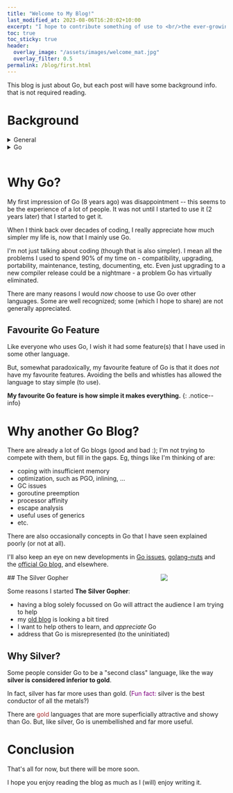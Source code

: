 ```yaml
---
title: "Welcome to My Blog!"
last_modified_at: 2023-08-06T16:20:02+10:00
excerpt: "I hope to contribute something of use to <br/>the ever-growing Go community.<br/><br/>"
toc: true
toc_sticky: true
header:
  overlay_image: "/assets/images/welcome_mat.jpg"
  overlay_filter: 0.5
permalink: /blog/first.html
---
```


This blog is just about Go, but each post will have some background info. that is not required reading.

# Background

<details markdown="1">
<summary>General</summary>
<br/>
**About Me**

I've been developing software for more than 40 years (mainly C and C++) - using Go for 6 years now.

<div style="float: right; width: 200px;"><img src="{{ site.url }}{{ site.baseurl }}/assets/images/bio-photo.jpg"/></div>

In the past I've also been the author of magazine articles (C/C++ Users Journal etc), and in 2011 I started a general software development blog (see [Software Development Methodologies](https://devmethodologies.blogspot.com/)).  I've also written a few popular open-source projects ([Github](https://github.com/andrewwphillips)).

More recently, I've been writing about Go, and spoken at the [Sydney Go Meetup](https://www.meetup.com/golang-syd/) a few times.

**Looking for a New Great Language**

I learnt C++ in 1987.  In 2015 I had been programming in it for about 20 years, but was frustrated that I still did not feel entirely proficient in it.

There is a lot I love about C++ such as the STL.  C++11 had a lot of new useful stuff such as lambdas (that made the STL even better).

The trouble was there was just too much stuff, especially all the inheritance rules that I could never remember.

So I was looking for a new language to concentrate on.  I looked at Go and Rust, and rejected Go because it had:

* no parametric polymorphism (ie, generics)
* GC (I'd had bad experiences with Java & C#)
* I did not realise it *had* lambdas (closures)
* Go slices were not as simple as I expected
* it seemed to be missing obvious stuff
* Google had too much control (bad impression)

I liked Rust especially its innovative memory/resource management.  Also, it had something akin to the STL.

So I learnt Rust and started looking for a way to use it.

**New Job**

In January 2017 I got a new C++ job in a group that created software infrastructure, supporting several other groups using different languages (Python, Delphi, C#, Java, PHP, ...).  They also seemed keen on Rust.

A few months into the job they put me on a project to support another language, but it turned out to be Go not Rust.  My first task was to write C++ code to generate Go code then I created a Go package to support our message passing infrastructure.  It only took me a few weeks to realise that my initial impression of Go was way off track.
</details>
<!--****************************-->
<details markdown="1">
<summary>Go</summary>
<br/>
**Complexity**

I started my previous blog 12 years ago.  It was a response to a general uneasiness I had - that creating software continues to become more and more (unnecessarily) complex.

My very first blog post (see [Handling Software Complexity](https://devmethodologies.blogspot.com/2011/10/handling-software-design-complexity.html)) concluded that the way to conquer complexity is to use the principle of **divide and conquer**.

Of course, there's more to it, which I got into with later blog posts about "Agile" development - talking about things like [automated testing ("unit testing")](https://devmethodologies.blogspot.com/2014/03/unit-tests-summary.html), [emergent design](https://devmethodologies.blogspot.com/2014/05/agile-design.html) and the [wild goose chase of reusability](https://devmethodologies.blogspot.com/2012/11/reusability-futility.html).

**Simplicity of Go**

It wasn't until I started using Go that I realised that the programming language is a critical part of the solution.  Other languages make software development more complex; Go (and it's infrastructure) really makes things simpler.

</details>
<!--****************************-->
<br/>

# Why Go?

My first impression of Go (8 years ago) was disappointment -- this seems to be the experience of a lot of people.  It was not until I started to use it (2 years later) that I started to get it.

When I think back over decades of coding, I really appreciate how much simpler my life is, now that I mainly use Go.

I'm not just talking about coding (though that is also simpler).  I mean all the problems I used to spend 90% of my time on - compatibility, upgrading, portability, maintenance, testing, documenting, etc.  Even just upgrading to a new compiler release could be a nightmare - a problem Go has virtually eliminated.

There are many reasons I would _now_ choose to use Go over other languages. Some are well recognized; some (which I hope to share) are not generally appreciated.

## Favourite Go Feature

Like everyone who uses Go, I wish it had some feature(s) that I have used in some other language.

But, somewhat paradoxically, my favourite feature of Go is that it does *not* have my favourite features.  Avoiding the bells and whistles has allowed the language to stay simple (to use).

**My favourite Go feature is how simple it makes everything.**
{: .notice--info}

# Why another Go Blog?

There are already a lot of Go blogs (good and bad :);  I'm not trying to compete with them, but fill in the gaps.  Eg, things like I'm thinking of are:

* coping with insufficient memory
* optimization, such as PGO, inlining, ...
* GC issues
* goroutine preemption
* processor affinity
* escape analysis
* useful uses of generics
* etc.

There are also occasionally concepts in Go that I have seen explained poorly (or not at all).

I'll also keep an eye on new developments in [Go issues](https://github.com/golang/go/issues), [golang-nuts](https://groups.google.com/g/golang-nuts) and the [official Go blog](https://go.dev/blog/), and elsewhere.

<div style="float: right; width: 150px;"><img src="{{ site.url }}{{ site.baseurl }}/assets/images/silvergopher.png"/></div>
## The Silver Gopher

Some reasons I started **The Silver Gopher**:

* having a blog solely focussed on Go will attract the audience I am trying to help
* my [old blog](https://devmethodologies.blogspot.com/) is looking a bit tired
* I want to help others to learn, and _appreciate_ Go
* address that Go is misrepresented (to the uninitiated)

## Why Silver?

Some people consider Go to be a "second class" language, like the way **silver is considered inferior to gold**.

In fact, silver has far more uses than gold.  (<span style="color: purple;">Fun fact:</span> silver is the best conductor of all the metals?) 

There are <span style="color: brown;">gold</span> languages that are more superficially attractive and showy than Go.  But, like silver, Go is unembellished and far more useful.

# Conclusion

That's all for now, but there will be more soon.

I hope you enjoy reading the blog as much as I (will) enjoy writing it.
